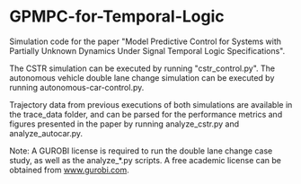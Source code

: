 # GPMPC-for-Temporal-Logic

Simulation code for the paper "Model Predictive Control for Systems with Partially Unknown Dynamics Under Signal Temporal Logic Specifications". 

The CSTR simulation can be executed by running "cstr_control.py". The autonomous vehicle double lane change simulation can be executed by running autonomous-car-control.py. 

Trajectory data from previous executions of both simulations are available in the trace_data folder, and can be parsed for the performance metrics and figures presented in the paper by running analyze_cstr.py and analyze_autocar.py. 

Note: A GUROBI license is required to run the double lane change case study, as well as the analyze_*.py scripts. A free academic license can be obtained from www.gurobi.com.